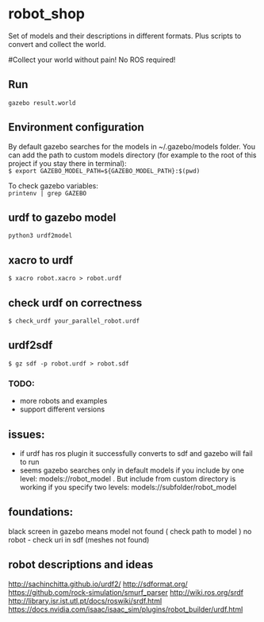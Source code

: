# robot_shop
Set of models and their descriptions in different formats. Plus scripts to convert and collect the world.  

#Collect your world without pain!
No ROS required!

## Run
```gazebo result.world```

## Environment configuration
By default gazebo searches for the models in ~/.gazebo/models folder. 
You can add the path to custom models directory (for example to the root of this project 
if you stay there in terminal):  
```$ export GAZEBO_MODEL_PATH=${GAZEBO_MODEL_PATH}:$(pwd)```

To check gazebo variables:  
```printenv | grep GAZEBO```

## urdf to gazebo model
```python3 urdf2model ```

## xacro to urdf
```$ xacro robot.xacro > robot.urdf ```

## check urdf on correctness
```$ check_urdf your_parallel_robot.urdf```

## urdf2sdf
```$ gz sdf -p robot.urdf > robot.sdf```

### TODO:
- more robots and examples
- support different versions

## issues:
- if urdf has ros plugin it successfully converts to sdf and gazebo will fail to run  
- seems gazebo searches only in default models if you include by one level: models://robot_model . 
  But include from custom directory is working if you specify two levels:  models://subfolder/robot_model

## foundations:
black screen in gazebo means model not found ( check path to model )
no robot - check uri in sdf (meshes not found)

## robot descriptions and ideas

http://sachinchitta.github.io/urdf2/
http://sdformat.org/
https://github.com/rock-simulation/smurf_parser
http://wiki.ros.org/srdf
http://library.isr.ist.utl.pt/docs/roswiki/srdf.html
https://docs.nvidia.com/isaac/isaac_sim/plugins/robot_builder/urdf.html
